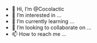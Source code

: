 - 👋 Hi, I’m @Cocolactic
- 👀 I’m interested in ...
- 🌱 I’m currently learning ...
- 💞️ I’m looking to collaborate on ...
- 📫 How to reach me ...

<!---
Cocolactic/Cocolactic is a ✨ special ✨ repository because its `README.md` (this file) appears on your GitHub profile.
You can click the Preview link to take a look at your changes.
--->
